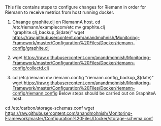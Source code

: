 This file contains steps to configure changes for Riemann in order for Riemann to receive metrics from host running docker.

1. Chaange graphite.clj on RiemannA host.
cd /etc/riemann/examplecom/etc
mv graphite.clj "graphite.clj_backup_$(date)"
wget https://raw.githubusercontent.com/anandmohnish/Monitoring-Framework/master/Configuration%20Files/Docker/riemann-config/graphite.clj

2. wget https://raw.githubusercontent.com/anandmohnish/Monitoring-Framework/master/Configuration%20Files/Docker/riemann-config/collectd.clj
3. cd /etc/riemann
mv riemann.config "riemann.config_backup_$(date)"
wget https://raw.githubusercontent.com/anandmohnish/Monitoring-Framework/master/Configuration%20Files/Docker/riemann-config/riemann.config
Below steps should be carried out on GraphiteA host.

cd /etc/carbon/storage-schemas.conf
wget https://raw.githubusercontent.com/anandmohnish/Monitoring-Framework/master/Configuration%20Files/Docker/storage-schema.conf